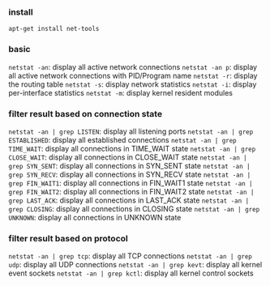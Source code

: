 ### install
`apt-get install net-tools`

### basic
`netstat -an`: display all active network connections
`netstat -an p`: display all active network connections with PID/Program name
`netstat -r`: display the routing table
`netstat -s`: display network statistics
`netstat -i`: display per-interface statistics
`netstat -m`: display kernel resident modules

### filter result based on connection state
`netstat -an | grep LISTEN`: display all listening ports
`netstat -an | grep ESTABLISHED`: display all established connections
`netstat -an | grep TIME_WAIT`: display all connections in TIME_WAIT state
`netstat -an | grep CLOSE_WAIT`: display all connections in CLOSE_WAIT state
`netstat -an | grep SYN_SENT`: display all connections in SYN_SENT state
`netstat -an | grep SYN_RECV`: display all connections in SYN_RECV state
`netstat -an | grep FIN_WAIT1`: display all connections in FIN_WAIT1 state
`netstat -an | grep FIN_WAIT2`: display all connections in FIN_WAIT2 state
`netstat -an | grep LAST_ACK`: display all connections in LAST_ACK state
`netstat -an | grep CLOSING`: display all connections in CLOSING state
`netstat -an | grep UNKNOWN`: display all connections in UNKNOWN state

### filter result based on protocol
`netstat -an | grep tcp`: display all TCP connections
`netstat -an | grep udp`: display all UDP connections
`netstat -an | grep kevt`: display all kernel event sockets
`netstat -an | grep kctl`: display all kernel control sockets
